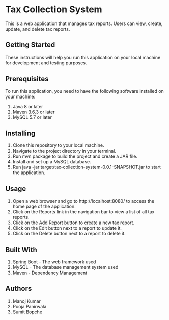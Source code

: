 # Tax Collection System
This is a web application that manages tax reports. Users can view, create, update, and delete tax reports.

## Getting Started
These instructions will help you run this application on your local machine for development and testing purposes.

## Prerequisites
To run this application, you need to have the following software installed on your machine:
1. Java 8 or later
2. Maven 3.6.3 or later
3. MySQL 5.7 or later
## Installing
1. Clone this repository to your local machine.
2. Navigate to the project directory in your terminal.
3. Run mvn package to build the project and create a JAR file.
4. Install and set up a MySQL database. 
5. Run java -jar target/tax-collection-system-0.0.1-SNAPSHOT.jar to start the application.

## Usage
1. Open a web browser and go to http://localhost:8080/ to access the home page of the application.
2. Click on the Reports link in the navigation bar to view a list of all tax reports.
3. Click on the Add Report button to create a new tax report.
4. Click on the Edit button next to a report to update it.
5. Click on the Delete button next to a report to delete it. 

## Built With
1. Spring Boot - The web framework used
2. MySQL - The database management system used
3. Maven - Dependency Management

## Authors
1. Manoj Kumar
2. Pooja Panirwala
3. Sumit Bopche
